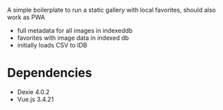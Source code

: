 A simple boilerplate to run a static gallery with local favorites, should also work as PWA
* full metadata for all images in indexeddb
* favorites with image data in indexed db
* initially loads CSV to IDB

# Dependencies
* Dexie 4.0.2
* Vue.js 3.4.21
